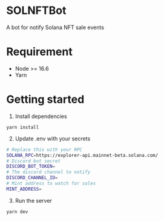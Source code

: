# SOLNFTBot

A bot for notify Solana NFT sale events

# Requirement
* Node >= 16.6
* Yarn

# Getting started
1. Install dependencies
```
yarn install
```

2. Update .env with your secrets
```sh
# Replace this with your RPC
SOLANA_RPC=https://explorer-api.mainnet-beta.solana.com/
# Discord bot secret
DISCORD_BOT_TOKEN=
# The discord channel to notify
DISCORD_CHANNEL_ID=
# Mint address to watch for sales
MINT_ADDRESS=
```

3. Run the server 
```
yarn dev
```
